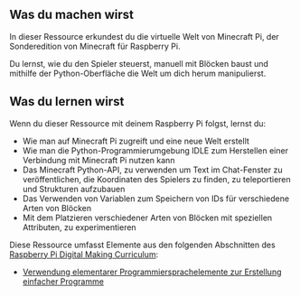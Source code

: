 ## Was du machen wirst

In dieser Ressource erkundest du die virtuelle Welt von Minecraft Pi, der Sonderedition von Minecraft für Raspberry Pi.

Du lernst, wie du den Spieler steuerst, manuell mit Blöcken baust und mithilfe der Python-Oberfläche die Welt um dich herum manipulierst.

## Was du lernen wirst

Wenn du dieser Ressource mit deinem Raspberry Pi folgst, lernst du:

- Wie man auf Minecraft Pi zugreift und eine neue Welt erstellt
- Wie man die Python-Programmierumgebung IDLE zum Herstellen einer Verbindung mit Minecraft Pi nutzen kann
- Das Minecraft Python-API, zu verwenden um Text im Chat-Fenster zu veröffentlichen, die Koordinaten des Spielers zu finden, zu teleportieren und Strukturen aufzubauen
- Das Verwenden von Variablen zum Speichern von IDs für verschiedene Arten von Blöcken
- Mit dem Platzieren verschiedener Arten von Blöcken mit speziellen Attributen, zu experimentieren

Diese Ressource umfasst Elemente aus den folgenden Abschnitten des [Raspberry Pi Digital Making Curriculum](https://www.raspberrypi.org/curriculum/):

- [Verwendung elementarer Programmiersprachelemente zur Erstellung einfacher Programme](https://www.raspberrypi.org/curriculum/programming/creator)